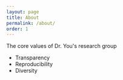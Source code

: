 ```yaml
---
layout: page
title: About
permalink: /about/
order: 1
---
```


The core values of Dr. You's research group

- Transparency
- Reproducibility
- Diversity
